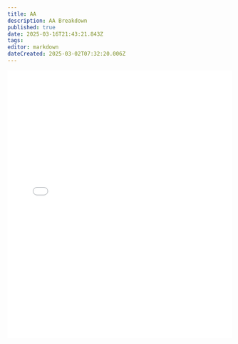 ```yaml
---
title: AA
description: AA Breakdown
published: true
date: 2025-03-16T21:43:21.843Z
tags: 
editor: markdown
dateCreated: 2025-03-02T07:32:20.006Z
---
```


<iframe src="/uploads/assets/your-file.html" width="100%" height="600px" style="border:none;"></iframe>